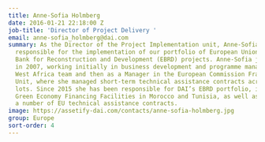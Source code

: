 ```yaml
---
title: Anne-Sofia Holmberg
date: 2016-01-21 22:18:00 Z
job-title: 'Director of Project Delivery '
email: anne-sofia_holmberg@dai.com
summary: As the Director of the Project Implementation unit, Anne-Sofia Holmberg is
  responsible for the implementation of our portfolio of European Union (EU) and European
  Bank for Reconstruction and Development (EBRD) projects. Anne-Sofia joined the company
  in 2007, working initially in business development and programme management in the
  West Africa team and then as a Manager in the European Commission Framework Contracts
  Unit, where she managed short-term technical assistance contracts across five thematic
  lots. Since 2015 she has been responsible for DAI’s EBRD portfolio, including the
  Green Economy Financing Facilities in Morocco and Tunisia, as well as overseeing
  a number of EU technical assistance contracts.
image: https://assetify-dai.com/contacts/anne-sofia-holmberg.jpg
group: Europe
sort-order: 4
---
```


